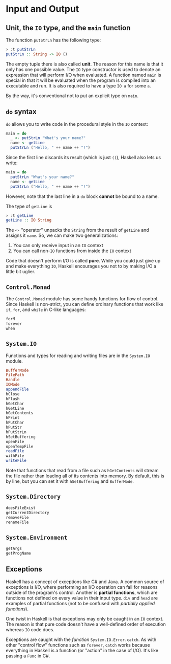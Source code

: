 # Input and Output

## Unit, the `IO` type, and the `main` function

The function `putStrLn` has the following type:

```hs
> :t putStrLn
putStrLn :: String -> IO ()
```

The empty tuple there is also called **unit**.
The reason for this name is that it only has one possible value.
The `IO` type constructor is used to denote an expression that will perform I/O when evaluated.
A function named `main` is special in that it will be evaluated when the program is compiled into an executable and run.
It is also required to have a type `IO a` for some `a`.

By the way, it's conventional not to put an explicit type on `main`.

## `do` syntax

`do` allows you to write code in the procedural style in the `IO` context:

```hs
main = do
  _ <- putStrLn "What's your name?"
  name <- getLine
  putStrLn ("Hello, " ++ name ++ "!")
```

Since the first line discards its result (which is just `()`), Haskell also lets us write:

```hs
main = do
  putStrLn "What's your name?"
  name <- getLine
  putStrLn ("Hello, " ++ name ++ "!")
```

However, note that the last line in a `do` block **cannot** be bound to a name.

The type of `getLine` is

```hs
> :t getLine
getLine :: IO String
```

The `<-` "operator" unpacks the `String` from the result of `getLine` and assigns it `name`.
So, we can make two generalizations:
1. You can only receive input in an `IO` context
2. You can call non-`IO` functions from inside the `IO` context

Code that doesn't perform I/O is called **pure**.
While you could just give up and make everything `IO`, Haskell encourages you not to by making I/O a little bit uglier.

## `Control.Monad`

The `Control.Monad` module has some handy functions for flow of control.
Since Haskell is non-strict, you can define ordinary functions that work like `if`, `for`, and `while` in C-like languages:


```hs
forM
forever
when
```

## `System.IO`

Functions and types for reading and writing files are in the `System.IO` module.

```hs
BufferMode
FilePath
Handle
IOMode
appendFile
hClose
hFlush
hGetChar
hGetLine
hGetContents
hPrint
hPutChar
hPutStr
hPutStrLn
hSetBuffering
openFile
openTempFile
readFile
withFile
writeFile
```

Note that functions that read from a file such as `hGetContents` will stream the file rather than loading all of its contents into memory.
By default, this is by line, but you can set it with `hSetBuffering` and `BufferMode`.

## `System.Directory`

```hs
doesFileExist
getCurrentDirectory
removeFile
renameFile
```

## `System.Environment`

```hs
getArgs
getProgName
```

## Exceptions

Haskell has a concept of exceptions like C# and Java.
A common source of exceptions is I/O, where performing an I/O operation can fail for reasons outside of the program's control.
Another is **partial functions**, which are functions not defined on every value in their input type. `div` and `head` are examples of partial functions (not to be confused with *partially applied functions*).

One twist in Haskell is that exceptions may only be caught in an `IO` context.
The reason is that pure code doesn't have a well-defined order of execution whereas `IO` code does.

Exceptions are caught with the *function* `System.IO.Error.catch`.
As with other "control flow" functions such as `forever`, `catch` works because everything in Haskell is a function (or "action" in the case of I/O).
It's like passing a `Func` in C#.